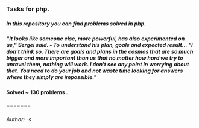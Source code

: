 
### Tasks for php.
##### In this repository you can find problems solved in php.
##### "It looks like someone else, more powerful, has also experimented on us," Sergei said. - To understand his plan, goals and expected result... "I don't think so. There are goals and plans in the cosmos that are so much bigger and more important than us that no matter how hard we try to unravel them, nothing will work. I don't see any point in worrying about that. You need to do your job and not waste time looking for answers where they simply are impossible."
#### Solved ~ 130 problems .

=======

###### Author: -s

